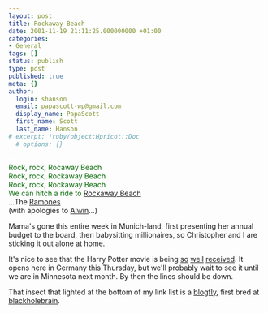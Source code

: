 ```yaml
---
layout: post
title: Rockaway Beach
date: 2001-11-19 21:11:25.000000000 +01:00
categories:
- General
tags: []
status: publish
type: post
published: true
meta: {}
author:
  login: shanson
  email: papascott-wp@gmail.com
  display_name: PapaScott
  first_name: Scott
  last_name: Hanson
# excerpt: !ruby/object:Hpricot::Doc
  # options: {}
---
```

<p><font color="#006600">Rock, rock, Rocaway Beach<br />
Rock, rock, Rockaway Beach<br />
Rock, rock, Rockaway Beach<br />
We can hitch a ride to <a href="http://www.levity.com/brooklyn/Queens/QnsBeach.html">Rockaway Beach</a></font><br />
...The <a href="http://www.rollingstone.com/artists/bio.asp?oid=261&cf=261">Ramones</a><br />
(with apologies to  <a href="http://www.vfth.com">Alwin</a>...)</p>
<p>Mama's gone this entire week in Munich-land, first presenting her annual budget to the board, then babysitting millionaires, so Christopher and I are sticking it out alone at home.</p>
<p>It's nice to see that the Harry Potter movie is being <a href="http://jrobb.userland.com/2001/11/19.html#664">so</a> <a href="http://scobleizer.manilasites.com/2001/11/17">well</a> <a href="http://slashdot.org/article.pl?sid=01/11/17/1441202&mode=thread">received</a>. It opens here in Germany this Thursday, but we'll probably wait to see it until we are in Minnesota next month. By then the lines should be down.</p>
<p>That insect that lighted at the bottom of my link list is a <a href="http://blackholebrain.editthispage.com/2001/11/19">blogfly</a>, first bred at <a href="http://blackholebrain.editthispage.com/">blackholebrain</a>.</p>
